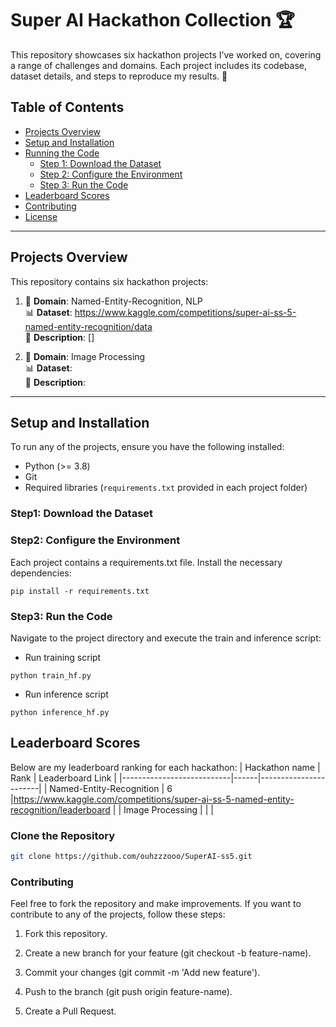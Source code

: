 # Super AI Hackathon Collection 🏆

This repository showcases six hackathon projects I’ve worked on, covering a range of challenges and domains. Each project includes its codebase, dataset details, and steps to reproduce my results. 🚀

## Table of Contents

- [Projects Overview](#projects-overview)
- [Setup and Installation](#setup-and-installation)
- [Running the Code](#running-the-code)
  - [Step 1: Download the Dataset](#step-1-download-the-dataset)
  - [Step 2: Configure the Environment](#step-2-configure-the-environment)
  - [Step 3: Run the Code](#step-3-run-the-code)
- [Leaderboard Scores](#leaderboard-scores)
- [Contributing](#contributing)
- [License](#license)

---

## Projects Overview

This repository contains six hackathon projects:

1. 🏅 **Domain**: Named-Entity-Recognition, NLP  
   📊 **Dataset**: https://www.kaggle.com/competitions/super-ai-ss-5-named-entity-recognition/data  
   🌟 **Description**: []  

2. 🏅 **Domain**:  Image Processing  
   📊 **Dataset**:  
   🌟 **Description**:  

 

---

## Setup and Installation

To run any of the projects, ensure you have the following installed:

- Python (>= 3.8)
- Git
- Required libraries (`requirements.txt` provided in each project folder)

### Step1: Download the Dataset

### Step2: Configure the Environment
Each project contains a requirements.txt file. Install the necessary dependencies:
```
pip install -r requirements.txt
```

### Step3: Run the Code
Navigate to the project directory and execute the train and inference script:
- Run training script
```
python train_hf.py
```
- Run inference script
```
python inference_hf.py
```
## Leaderboard Scores
Below are my leaderboard ranking for each hackathon:
| Hackathon name            | Rank | Leaderboard Link |
|---------------------------|------|-----------------------|
| Named-Entity-Recognition  |   6  |https://www.kaggle.com/competitions/super-ai-ss-5-named-entity-recognition/leaderboard               |
| Image Processing          |      |                    |

### Clone the Repository

```bash
git clone https://github.com/ouhzzzooo/SuperAI-ss5.git
```

### Contributing
Feel free to fork the repository and make improvements. If you want to contribute to any of the projects, follow these steps:
   1.	Fork this repository.

   2.	Create a new branch for your feature (git checkout -b feature-name).

   3.	Commit your changes (git commit -m 'Add new feature').

   4.	Push to the branch (git push origin feature-name).

   5.	Create a Pull Request.

